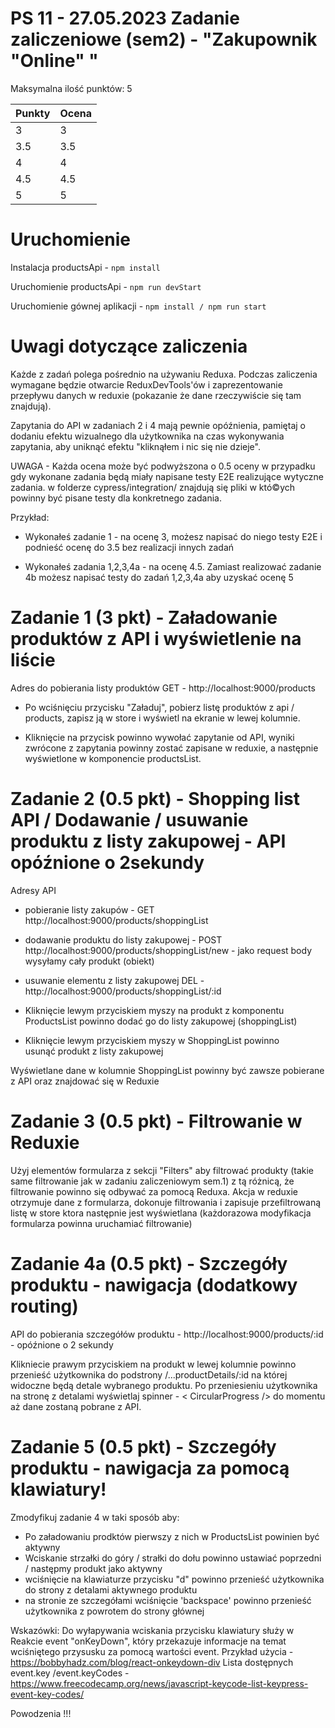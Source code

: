 # PS 11 - 27.05.2023 Zadanie zaliczeniowe (sem2) - "Zakupownik "Online" "

Maksymalna ilość punktów: 5

Punkty  | Ocena
------------- | -------------
3  | 3
3.5  | 3.5
4  | 4
4.5  | 4.5
5  | 5


# Uruchomienie

Instalacja productsApi - `npm install`

Uruchomienie productsApi - `npm run devStart`

Uruchomienie gównej aplikacji - `npm install / npm run start`

# Uwagi dotyczące zaliczenia

Każde z zadań polega pośrednio na używaniu Reduxa. Podczas zaliczenia wymagane będzie otwarcie ReduxDevTools'ów i zaprezentowanie przepływu danych w reduxie (pokazanie że dane rzeczywiście się tam znajdują).

Zapytania do API w zadaniach 2 i 4 mają pewnie opóźnienia, pamiętaj o dodaniu efektu wizualnego dla użytkownika na czas wykonywania zapytania, aby uniknąć efektu "kliknąłem i nic się nie dzieje".


UWAGA - Każda ocena może być podwyższona o 0.5 oceny w przypadku gdy wykonane zadania będą miały napisane testy E2E realizujące wytyczne zadania.
w folderze cypress/integration/ znajdują się pliki w któ©ych powinny być pisane testy dla konkretnego zadania.

Przykład:
- Wykonałeś zadanie 1 - na ocenę 3, możesz napisać do niego testy E2E i podnieść ocenę do 3.5 bez realizacji innych zadań

- Wykonałeś zadania 1,2,3,4a - na ocenę 4.5. Zamiast realizować zadanie 4b możesz napisać testy do zadań 1,2,3,4a aby uzyskać ocenę 5

# Zadanie 1 (3 pkt) - Załadowanie produktów z API i wyświetlenie na liście

Adres do pobierania listy produktów GET - http://localhost:9000/products

- Po wciśnięciu przycisku "Załaduj", pobierz listę produktów z api / products, zapisz ją w store i wyświetl na ekranie w lewej kolumnie.

- Kliknięcie na przycisk powinno wywołać zapytanie od API, wyniki zwrócone z zapytania powinny zostać zapisane w reduxie, a następnie wyświetlone w komponencie productsList.

# Zadanie 2 (0.5 pkt) - Shopping list API / Dodawanie / usuwanie produktu z listy zakupowej - API opóźnione o 2sekundy

Adresy API
- pobieranie listy zakupów - GET http://localhost:9000/products/shoppingList
- dodawanie produktu do listy zakupowej - POST http://localhost:9000/products/shoppingList/new - jako request body wysyłamy cały produkt (obiekt)
- usuwanie elementu z listy zakupowej DEL - http://localhost:9000/products/shoppingList/:id

- Kliknięcie lewym przyciskiem myszy na produkt z komponentu ProductsList powinno dodać go do listy zakupowej (shoppingList)
- Kliknięcie lewym przyciskiem myszy w ShoppingList powinno usunąć produkt z listy zakupowej

Wyświetlane dane w kolumnie ShoppingList powinny być zawsze pobierane z API oraz znajdować się w Reduxie

# Zadanie 3 (0.5 pkt) - Filtrowanie w Reduxie

Użyj elementów formularza z sekcji "Filters" aby filtrować produkty (takie same filtrowanie jak w zadaniu zaliczeniowym sem.1) z tą różnicą, że filtrowanie powinno się odbywać za pomocą Reduxa.
Akcja w reduxie otrzymuje dane z formularza, dokonuje filtrowania i zapisuje przefiltrowaną listę w store ktora następnie jest wyświetlana (każdorazowa modyfikacja formularza powinna uruchamiać filtrowanie)

# Zadanie 4a (0.5 pkt) - Szczegóły produktu - nawigacja (dodatkowy routing)

API do pobierania szczegółów produktu - http://localhost:9000/products/:id - opóźnione o 2 sekundy

Klikniecie prawym przyciskiem na produkt w lewej kolumnie powinno przenieść użytkownika do podstrony /...productDetails/:id na której widoczne będą detale wybranego produktu. Po przeniesieniu użytkownika na stronę z detalami wyświetlaj spinner - < CircularProgress /> do momentu aż dane zostaną pobrane z API.

# Zadanie 5 (0.5 pkt) - Szczegóły produktu - nawigacja za pomocą klawiatury!
Zmodyfikuj zadanie 4 w taki sposób aby:
- Po załadowaniu prodktów pierwszy z nich w ProductsList powinien być aktywny
- Wciskanie strzałki do góry / strałki do dołu powinno ustawiać poprzedni / następmy produkt jako aktywny
- wciśnięcie na klawiaturze przycisku "d" powinno przenieść użytkownika do strony z detalami aktywnego produktu
- na stronie ze szczegółami wciśnięcie 'backspace' powinno przenieść użytkownika z powrotem do strony głównej

Wskazówki:
Do wyłapywania wciskania przycisku klawiatury służy w Reakcie event "onKeyDown", który przekazuje informacje na temat wciśniętego przysusku za pomocą wartości event.
Przykład użycia - https://bobbyhadz.com/blog/react-onkeydown-div
Lista dostępnych event.key /event.keyCodes - https://www.freecodecamp.org/news/javascript-keycode-list-keypress-event-key-codes/


Powodzenia !!!